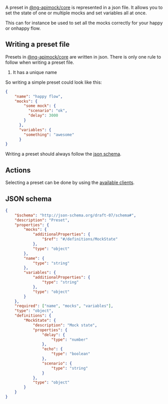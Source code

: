 A preset in [@ng-apimock/core](https://github.com/ng-apimock/core) is represented in a json file.
It allows you to set the state of one or multiple mocks and set variables all at once.

This can for instance be used to set all the mocks correctly for your happy or onhappy flow.

## Writing a preset file
Presets in [@ng-apimock/core](https://github.com/ng-apimock/core) are written in json.
There is only one rule to follow when writing a preset file.
1. It has a unique name


So writing a simple preset could look like this:
```json
{
    "name": "happy flow",
    "mocks": {
        "some mock": {
          "scenario": "ok",
          "delay": 3000
        }
      },
      "variables": {
        "something": "awesome"
      }
}
```
Writing a preset should always follow the [json schema](#json-schema).

## Actions
Selecting a preset can be done by using the [available clients](plugins).

## JSON schema
```json
{
    "$schema": "http://json-schema.org/draft-07/schema#",
    "description": "Preset",
    "properties": {
        "mocks": {
            "additionalProperties": {
                "$ref": "#/definitions/MockState"
            },
            "type": "object"
        },
        "name": {
            "type": "string"
        },
        "variables": {
            "additionalProperties": {
                "type": "string"
            },
            "type": "object"
        }
    },
    "required": ["name", "mocks", "variables"],
    "type": "object",
    "definitions": {
        "MockState": {
            "description": "Mock state",
            "properties": {
                "delay": {
                    "type": "number"
                },
                "echo": {
                    "type": "boolean"
                },
                "scenario": {
                    "type": "string"
                }
            },
            "type": "object"
        }
    }
}
```
